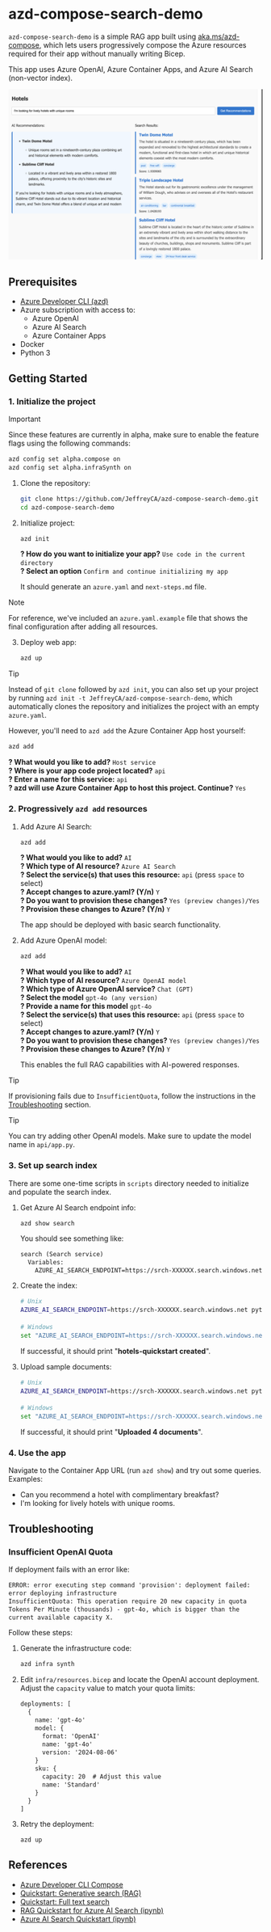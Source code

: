 # azd-compose-search-demo

`azd-compose-search-demo` is a simple RAG app built using [aka.ms/azd-compose](https://aka.ms/azd-compose), which lets users progressively compose the Azure resources required for their app without manually writing Bicep.

This app uses Azure OpenAI, Azure Container Apps, and Azure AI Search (non-vector index).

![site](site.png)

## Prerequisites

- [Azure Developer CLI (azd)](https://learn.microsoft.com/azure/developer/azure-developer-cli/install-azd)
- Azure subscription with access to:
  - Azure OpenAI
  - Azure AI Search
  - Azure Container Apps
- Docker
- Python 3

## Getting Started

### 1. Initialize the project

> [!IMPORTANT]
> Since these features are currently in alpha, make sure to enable the feature flags using the following commands:
> ```sh
> azd config set alpha.compose on
> azd config set alpha.infraSynth on
> ```

1. Clone the repository:
   ```sh
   git clone https://github.com/JeffreyCA/azd-compose-search-demo.git
   cd azd-compose-search-demo
   ```

2. Initialize project:
   ```sh
   azd init
   ```
   
   **? How do you want to initialize your app?** `Use code in the current directory`  
   **? Select an option** `Confirm and continue initializing my app`

   It should generate an `azure.yaml` and `next-steps.md` file.

> [!NOTE]
> For reference, we've included an `azure.yaml.example` file that shows the final configuration after adding all resources.

3. Deploy web app:
   ```sh
   azd up
   ```

> [!TIP]
> Instead of `git clone` followed by `azd init`, you can also set up your project by running `azd init -t JeffreyCA/azd-compose-search-demo`, which automatically clones the repository and initializes the project with an empty `azure.yaml`.  
>
> However, you'll need to `azd add` the Azure Container App host yourself:
>
> ```sh
> azd add
> ```
> **? What would you like to add?** `Host service`  
> **? Where is your app code project located?** `api`  
> **? Enter a name for this service:** `api`  
> **? azd will use Azure Container App to host this project. Continue?** `Yes`

### 2. Progressively `azd add` resources

1. Add Azure AI Search:
   ```sh
   azd add
   ```

   **? What would you like to add?** `AI`  
   **? Which type of AI resource?** `Azure AI Search`  
   **? Select the service(s) that uses this resource:** `api` (press `space` to select)  
   **? Accept changes to azure.yaml? (Y/n)** `Y`  
   **? Do you want to provision these changes?** `Yes (preview changes)/Yes`  
   **? Provision these changes to Azure? (Y/n)** `Y`

   The app should be deployed with basic search functionality.

2. Add Azure OpenAI model:
   ```sh
   azd add
   ```

   **? What would you like to add?** `AI`  
   **? Which type of AI resource?** `Azure OpenAI model`  
   **? Which type of Azure OpenAI service?** `Chat (GPT)`  
   **? Select the model** `gpt-4o (any version)`  
   **? Provide a name for this model** `gpt-4o`  
   **? Select the service(s) that uses this resource:** `api` (press `space` to select)  
   **? Accept changes to azure.yaml? (Y/n)** `Y`  
   **? Do you want to provision these changes?** `Yes (preview changes)/Yes`  
   **? Provision these changes to Azure? (Y/n)** `Y`

   This enables the full RAG capabilities with AI-powered responses.

> [!TIP]
> If provisioning fails due to `InsufficientQuota`, follow the instructions in the [Troubleshooting](#troubleshooting) section.

> [!TIP]
> You can try adding other OpenAI models. Make sure to update the model name in `api/app.py`.

### 3. Set up search index
There are some one-time scripts in `scripts` directory needed to initialize and populate the search index.

1. Get Azure AI Search endpoint info:
   ```sh
   azd show search
   ```

    You should see something like:
    ```
    search (Search service)
      Variables:
        AZURE_AI_SEARCH_ENDPOINT=https://srch-XXXXXX.search.windows.net
    ```

2. Create the index:
   ```sh
   # Unix
   AZURE_AI_SEARCH_ENDPOINT=https://srch-XXXXXX.search.windows.net python scripts/create-index.py

   # Windows
   set "AZURE_AI_SEARCH_ENDPOINT=https://srch-XXXXXX.search.windows.net" && python scripts/create-index.py
   ```

   If successful, it should print "**hotels-quickstart created**".

3. Upload sample documents:
   ```sh
   # Unix
   AZURE_AI_SEARCH_ENDPOINT=https://srch-XXXXXX.search.windows.net python scripts/upload-documents.py

   # Windows
   set "AZURE_AI_SEARCH_ENDPOINT=https://srch-XXXXXX.search.windows.net" && python scripts/upload-documents.py
   ```

   If successful, it should print "**Uploaded 4 documents**".

### 4. Use the app

Navigate to the Container App URL (run `azd show`) and try out some queries. Examples:

- Can you recommend a hotel with complimentary breakfast?
- I'm looking for lively hotels with unique rooms.

## Troubleshooting

### Insufficient OpenAI Quota

If deployment fails with an error like:
```
ERROR: error executing step command 'provision': deployment failed: error deploying infrastructure
InsufficientQuota: This operation require 20 new capacity in quota Tokens Per Minute (thousands) - gpt-4o, which is bigger than the current available capacity X.
```

Follow these steps:

1. Generate the infrastructure code:
   ```sh
   azd infra synth
   ```

2. Edit `infra/resources.bicep` and locate the OpenAI account deployment. Adjust the `capacity` value to match your quota limits:
   ```bicep
   deployments: [
     {
       name: 'gpt-4o'
       model: {
         format: 'OpenAI'
         name: 'gpt-4o'
         version: '2024-08-06'
       }
       sku: {
         capacity: 20  # Adjust this value
         name: 'Standard'
       }
     }
   ]
   ```

3. Retry the deployment:
   ```sh
   azd up
   ```

## References
- [Azure Developer CLI Compose](https://learn.microsoft.com/azure/developer/azure-developer-cli/azd-compose)
- [Quickstart: Generative search (RAG)](https://learn.microsoft.com/azure/search/search-get-started-rag)
- [Quickstart: Full text search](https://learn.microsoft.com/azure/search/search-get-started-text)
- [RAG Quickstart for Azure AI Search (ipynb)](https://github.com/Azure-Samples/azure-search-python-samples/blob/main/Quickstart-RAG/Quickstart-rag.ipynb)
- [Azure AI Search Quickstart (ipynb)](https://github.com/Azure-Samples/azure-search-python-samples/blob/main/Quickstart/azure-search-quickstart.ipynb)
